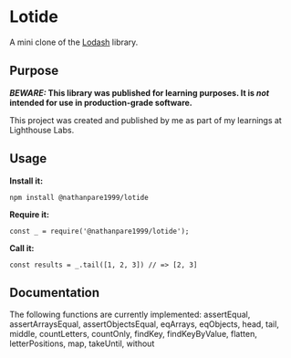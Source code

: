 # Lotide

A mini clone of the [Lodash](https://lodash.com) library.

## Purpose

**_BEWARE:_ This library was published for learning purposes. It is _not_ intended for use in production-grade software.**

This project was created and published by me as part of my learnings at Lighthouse Labs. 

## Usage

**Install it:**

`npm install @nathanpare1999/lotide`

**Require it:**

`const _ = require('@nathanpare1999/lotide');`

**Call it:**

`const results = _.tail([1, 2, 3]) // => [2, 3]`

## Documentation

The following functions are currently implemented:
  assertEqual,
  assertArraysEqual,
  assertObjectsEqual,
  eqArrays,
  eqObjects,
  head,
  tail,
  middle,
  countLetters,
  countOnly,
  findKey,
  findKeyByValue,
  flatten,
  letterPositions,
  map,
  takeUntil,
  without